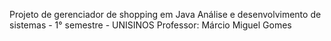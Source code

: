 Projeto de gerenciador de shopping em Java 
Análise e desenvolvimento de sistemas - 1° semestre - UNISINOS
Professor: Márcio Miguel Gomes
